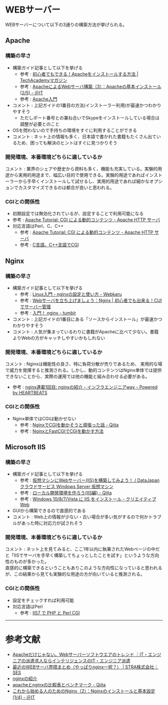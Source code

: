 # WEBサーバー
WEBサーバーについて以下の3通りの構築方法が挙げられる。

## Apache
### 構築の早さ
* 構築ガイド記事として以下を挙げる
  * 参考 : [初心者でもできる！Apacheをインストールする方法 | TechAcademyマガジン](http://techacademy.jp/magazine/1846)
  * 参考 : [ApacheによるWebサーバ構築（3）：Apacheの基本インストール (2/5) - ＠IT](http://www.atmarkit.co.jp/ait/articles/0103/09/news002_2.html)
  * 参考 : [Apache入門](http://www.adminweb.jp/apache/)
* コメント : 上記ガイドの1番目の方法(インストーラー利用)が最速かつわかりやすそう
  * ただしポート番号との兼ね合いでSkypeをインストールしている場合は調整が必要とのこと
* OSを問わないので手持ちの環境をすぐに利用することができる
* コメント : ネット上の情報も多く、日本語で書かれた書籍もたくさん出ているため、困っても解決のヒントはすぐに見つかりそう

### 開発環境、本番環境どちらに適しているか
コメント : 業界のシェアや歴史から資料も多く、機能も充実している。実験的用途から実用的用途まで、幅広い目的で使用できる。実験的用途であればインストーラーから手早くインストールして試せるし、実用的用途であれば細かなオプションでカスタマイズできるのは都合が良いと思われる。

### CGIとの関係性
* 初期設定では無効化されているが、設定することで利用可能になる
 * 参考 : [Apache Tutorial: CGI による動的コンテンツ - Apache HTTP サーバ](https://httpd.apache.org/docs/2.0/ja/howto/cgi.html)
* 対応言語はPerl、C、C++
   * 参考 : [Apache Tutorial: CGI による動的コンテンツ - Apache HTTP サーバ](https://httpd.apache.org/docs/2.0/ja/howto/cgi.html)
   * 参考 : [C言語、C++言語でCGI](http://gogodiet.net/z/tips/1.htm)

## Nginx

### 構築の早さ
* 構築ガイド記事として以下を挙げる
  * 参考 : [Linux入門 - nginxの設定と使い方 - Webkaru](http://webkaru.net/linux/nginx/)
  * 参考 : [Webサーバを立ち上げましょう：Nginx | 初心者でも出来る！CUIでサーバー管理](http://cui.tokyo/sakura-vps-flow/nginx)
  * 参考 : [入門！ nginx - tumblr](http://shim0mura.hatenadiary.jp/entry/20120110/1326198429)
* コメント : 上記ガイドの1番目にある「ソースからインストール」が最速かつわかりやすそう
* コメント : 人気が集まっているわりに書籍がApacheに比べて少ない。書籍よりWebの方がキャッチしやすいかもしれない

### 開発環境、本番環境どちらに適しているか
コメント : Nginxは機能性の良さ、特に負荷分散が売りであるため、
実用的な場で威力を発揮すると推測される。しかし、動的コンテンツはNginx単体では提供できないことから、実際の運用では他の機能と組み合わせる必要がある。
  * 参考 : [nginx連載1回目: nginxの紹介 - インフラエンジニアway - Powered by HEARTBEATS](http://heartbeats.jp/hbblog/2012/01/nginx01.html)

### CGIとの関係性
* Nginx単体ではCGIは動かせない
  * 参考 : [NginxでCGIを動かそうと頑張った話 - Qiita](http://qiita.com/hmikisato/items/c793ced0ba2695a89de6)
  * 参考 : [NginxとFastCGIでCGIを動かす方法](http://www.serverlog.jp/nginx-fastcgi/)

## Microsoft IIS

### 構築の早さ
* 構築ガイド記事として以下を挙げる
  * 参考 : [仮想マシンにWebサーバー(IIS)を構築してみよう！ / DataJapanクラウドサービス Windows Server 仮想マシン](http://www.datajapan.ne.jp/cloud/20150911/)
  * 参考 : [ローカル開発環境を作ろう(IIS編) - Qiita](http://qiita.com/tezuka_advance/items/5402bc8e013699f04d43)
  * 参考 : [Windows 10/8/7/Vista に IIS をインストール - クリエイティブWeb](https://creativeweb.jp/personal-site/iis/)
* GUIから構築できるので直感的である
* コメント : Web上の情報が少ない・古い場合が多い気がするので何かトラブルがあった時に対応力が試されそう

### 開発環境、本番環境どちらに適しているか
コメント : ネット上を見てみると、ここ1年以内に執筆されたWebページの中だと「IISでサーバを手早く構築してちょっとしたことを試す」というような方向性のものが多かった。  
直感的に構築できるということもありこのような方向性になっていると思われるが、この結果から見ても実験的な用途の方が向いていると推測される。

### CGIとの関係性
* 設定をチェックすれば利用可能
* 対応言語はPerl
  * 参考 : [IIS7 で PHP と Perl CGI](http://bonk.red/articles/Misc/iis7phpcgi.html)

---

# 参考文献
* [Apacheだけじゃない。Webサーバーソフトウエアのトレンド ｜IT・エンジニアの派遣求人ならインテリジェンスのIT・エンジニア派遣](https://haken.inte.co.jp/contents/it_engineer/215.html)
* [最近のWEBサーバ界隈まとめ（やっぱりnginx一択？） | STRA株式会社｜SES](http://stra.co.jp/ses/2016/06/03/3356/)
* [nginxの紹介](http://www.slideshare.net/ttkzw/nginx-intro?ref=http://hayatan.hatenablog.com/entry/2015/01/28/001658)
* [apacheとnginxの比較表とベンチマーク - Qiita](http://qiita.com/sion_cojp/items/edb20a6b87f10e186c23)
* [これから始める人のためのNginx（2）：Nginxのインストールと基本設定 (1/4) - ＠IT](http://www.atmarkit.co.jp/ait/articles/1407/24/news003.html)
